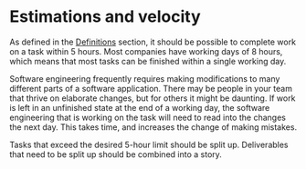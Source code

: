 # Estimations and velocity

As defined in the [Definitions](/pages/definitions.md) section, it should be possible to complete work on a task within
5 hours. Most companies have working days of 8 hours, which means that most tasks can be finished within a single
working day.

Software engineering frequently requires making modifications to many different parts of a software application. There
may be people in your team that thrive on elaborate changes, but for others it might be daunting. If work is left in an
unfinished state at the end of a working day, the software engineering that is working on the task will need to read
into the changes the next day. This takes time, and increases the change of making mistakes.

Tasks that exceed the desired 5-hour limit should be split up. Deliverables that need to be split up should be combined
into a story.
